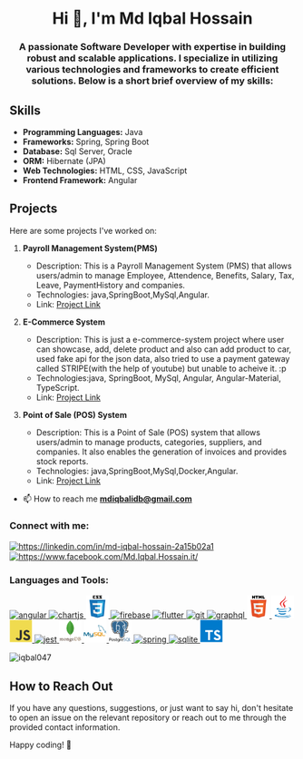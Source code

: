 <h1 align="center">Hi 👋, I'm Md Iqbal Hossain</h1>
<h3 align="center">A passionate Software Developer with expertise in building robust and scalable applications. 
   I specialize in utilizing various technologies and frameworks to create efficient solutions.
   Below is a short brief overview of my skills: </h3>

## Skills
- **Programming Languages:** Java
- **Frameworks:** Spring, Spring Boot
- **Database:** Sql Server, Oracle
- **ORM:** Hibernate (JPA)
- **Web Technologies:** HTML, CSS, JavaScript
- **Frontend Framework:** Angular

## Projects
Here are some projects I've worked on:

1. **Payroll Management System(PMS)**
   - Description: This is a Payroll Management System (PMS) that allows users/admin to manage Employee, Attendence,  Benefits, Salary, Tax, Leave, PaymentHistory and companies.
   - Technologies: java,SpringBoot,MySql,Angular.
   - Link: [Project Link](https://github.com/iqbal047/Payroll_Management_System)

2. **E-Commerce System**
   - Description: This is just a e-commerce-system project where user can showcase, add, delete product and also can add product to car, used fake api for the json data, also tried to use a payment gateway called STRIPE(with the help of youtube) but unable to acheive it. :p
   - Technologies:java, SpringBoot, MySql, Angular, Angular-Material, TypeScript.
   - Link: [Project Link](https://github.com/iqbal047/e-commerce-system)
  
3. **Point of Sale (POS) System**
   - Description: This is a Point of Sale (POS) system that allows users/admin to manage products, categories, suppliers, and companies. It also enables the generation of invoices and provides stock reports.
   - Technologies: java,SpringBoot,MySql,Docker,Angular.
   - Link: [Project Link](https://github.com/iqbal047/Point_of_Sale)

- 📫 How to reach me **mdiqbalidb@gmail.com**

<h3 align="left">Connect with me:</h3>
<p align="left">
<a href="https://linkedin.com/in/md-iqbal-hossain-2a15b02a1" target="_blank"><img align="center" src="https://raw.githubusercontent.com/rahuldkjain/github-profile-readme-generator/master/src/images/icons/Social/linked-in-alt.svg" alt="https://linkedin.com/in/md-iqbal-hossain-2a15b02a1" height="30" width="40" /></a>
<a href="https://www.facebook.com/Md.Iqbal.Hossain.it/" target="_blank"><img align="center" src="https://raw.githubusercontent.com/rahuldkjain/github-profile-readme-generator/master/src/images/icons/Social/facebook.svg" alt="https://www.facebook.com/Md.Iqbal.Hossain.it/" height="30" width="40" /></a>
</p>

<h3 align="left">Languages and Tools:</h3>
<p align="left"> <a href="https://angular.io" target="_blank" rel="noreferrer"> <img src="https://angular.io/assets/images/logos/angular/angular.svg" alt="angular" width="40" height="40"/> </a> <a href="https://www.chartjs.org" target="_blank" rel="noreferrer"> <img src="https://www.chartjs.org/media/logo-title.svg" alt="chartjs" width="40" height="40"/> </a> <a href="https://www.w3schools.com/css/" target="_blank" rel="noreferrer"> <img src="https://raw.githubusercontent.com/devicons/devicon/master/icons/css3/css3-original-wordmark.svg" alt="css3" width="40" height="40"/> </a> <a href="https://firebase.google.com/" target="_blank" rel="noreferrer"> <img src="https://www.vectorlogo.zone/logos/firebase/firebase-icon.svg" alt="firebase" width="40" height="40"/> </a> <a href="https://flutter.dev" target="_blank" rel="noreferrer"> <img src="https://www.vectorlogo.zone/logos/flutterio/flutterio-icon.svg" alt="flutter" width="40" height="40"/> </a> <a href="https://git-scm.com/" target="_blank" rel="noreferrer"> <img src="https://www.vectorlogo.zone/logos/git-scm/git-scm-icon.svg" alt="git" width="40" height="40"/> </a> <a href="https://graphql.org" target="_blank" rel="noreferrer"> <img src="https://www.vectorlogo.zone/logos/graphql/graphql-icon.svg" alt="graphql" width="40" height="40"/> </a> <a href="https://www.w3.org/html/" target="_blank" rel="noreferrer"> <img src="https://raw.githubusercontent.com/devicons/devicon/master/icons/html5/html5-original-wordmark.svg" alt="html5" width="40" height="40"/> </a> <a href="https://www.java.com" target="_blank" rel="noreferrer"> <img src="https://raw.githubusercontent.com/devicons/devicon/master/icons/java/java-original.svg" alt="java" width="40" height="40"/> </a> <a href="https://developer.mozilla.org/en-US/docs/Web/JavaScript" target="_blank" rel="noreferrer"> <img src="https://raw.githubusercontent.com/devicons/devicon/master/icons/javascript/javascript-original.svg" alt="javascript" width="40" height="40"/> </a> <a href="https://jestjs.io" target="_blank" rel="noreferrer"> <img src="https://www.vectorlogo.zone/logos/jestjsio/jestjsio-icon.svg" alt="jest" width="40" height="40"/> </a> <a href="https://www.mongodb.com/" target="_blank" rel="noreferrer"> <img src="https://raw.githubusercontent.com/devicons/devicon/master/icons/mongodb/mongodb-original-wordmark.svg" alt="mongodb" width="40" height="40"/> </a> <a href="https://www.mysql.com/" target="_blank" rel="noreferrer"> <img src="https://raw.githubusercontent.com/devicons/devicon/master/icons/mysql/mysql-original-wordmark.svg" alt="mysql" width="40" height="40"/> </a> <a href="https://www.postgresql.org" target="_blank" rel="noreferrer"> <img src="https://raw.githubusercontent.com/devicons/devicon/master/icons/postgresql/postgresql-original-wordmark.svg" alt="postgresql" width="40" height="40"/> </a> <a href="https://spring.io/" target="_blank" rel="noreferrer"> <img src="https://www.vectorlogo.zone/logos/springio/springio-icon.svg" alt="spring" width="40" height="40"/> </a> <a href="https://www.sqlite.org/" target="_blank" rel="noreferrer"> <img src="https://www.vectorlogo.zone/logos/sqlite/sqlite-icon.svg" alt="sqlite" width="40" height="40"/> </a> <a href="https://www.typescriptlang.org/" target="_blank" rel="noreferrer"> <img src="https://raw.githubusercontent.com/devicons/devicon/master/icons/typescript/typescript-original.svg" alt="typescript" width="40" height="40"/> </a> </p>

<p><img align="center" src="https://github-readme-stats.vercel.app/api/top-langs?username=iqbal047&show_icons=true&locale=en&layout=compact" alt="iqbal047" /></p>

## How to Reach Out
If you have any questions, suggestions, or just want to say hi, don't hesitate to open an issue on the relevant repository or reach out to me through the provided contact information.

Happy coding! 🚀

